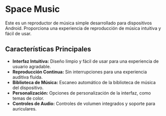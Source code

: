 <h1>Space Music</h1>
Este es un reproductor de música simple desarrollado para dispositivos Android. Proporciona una experiencia de reproducción de música intuitiva y fácil de usar.

## Características Principales

- **Interfaz Intuitiva:** Diseño limpio y fácil de usar para una experiencia de usuario agradable.
- **Reproducción Continua:** Sin interrupciones para una experiencia auditiva fluida.
- **Biblioteca de Música:** Escaneo automático de la biblioteca de música del dispositivo.
- **Personalización:** Opciones de personalización de la interfaz, como temas de color.
- **Controles de Audio:** Controles de volumen integrados y soporte para auriculares.
